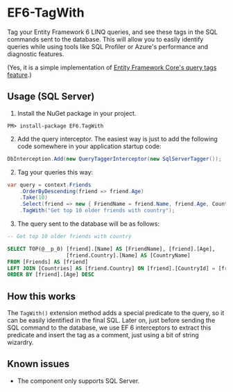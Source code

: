 # EF6-TagWith

Tag your Entity Framework 6 LINQ queries, and see these tags in the SQL commands sent to the database. This will allow you to easily 
identify queries while using tools like SQL Profiler or Azure's performance and diagnostic features.

(Yes, it is a simple implementation of [Entity Framework Core's query tags feature](https://docs.microsoft.com/en-us/ef/core/querying/tags).)

## Usage (SQL Server)

1. Install the NuGet package in your project.

```
PM> install-package EF6.TagWith
```

2. Add the query interceptor. The easiest way is just to add the following code
   somewhere in your application startup code:

```cs
DbInterception.Add(new QueryTaggerInterceptor(new SqlServerTagger());
```

2. Tag your queries this way:

```cs
var query = context.Friends
    .OrderByDescending(friend => friend.Age)
    .Take(10)
    .Select(friend => new { FriendName = friend.Name, friend.Age, CountryName = friend.Country.Name })
    .TagWith("Get top 10 older friends with country");
```
3. The query sent to the database will be as follows:
```sql
-- Get top 10 older friends with country

SELECT TOP(@__p_0) [friend].[Name] AS [FriendName], [friend].[Age], 
                   [friend.Country].[Name] AS [CountryName]
FROM [Friends] AS [friend]
LEFT JOIN [Countries] AS [friend.Country] ON [friend].[CountryId] = [friend.Country].[Id]
ORDER BY [friend].[Age] DESC
```

## How this works

The `TagWith()` extension method adds a special predicate to the query, so it can be easily identified in the final SQL. Later on, just before sending the SQL command to the database, we use EF 6 interceptors to extract this predicate and insert the tag as a comment, just using a bit of string wizardry.

## Known issues

* The component only supports SQL Server.



